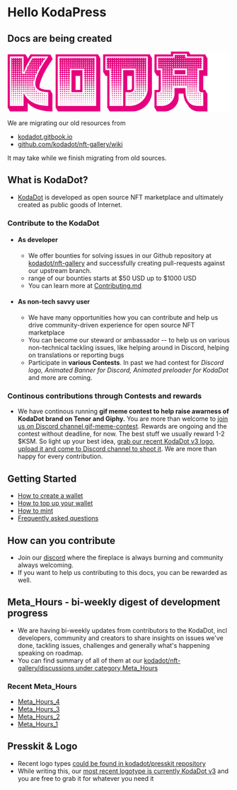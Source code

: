 # Hello KodaPress

## Docs are being created

![KodaDot_logo_v3](./assets/KODA_v3.png)

We are migrating our old resources from 
- [kodadot.gitbook.io](https://kodadot.gitbook.io)
- [github.com/kodadot/nft-gallery/wiki](https://github.com/kodadot/nft-gallery/wiki)

It may take while we finish migrating from old sources.

## What is KodaDot?

- [KodaDot](https://kodadot.xyz) is developed as open source NFT marketplace and ultimately created as public goods of Internet.

### Contribute to the KodaDot 

- #### As developer
  - We offer bounties for solving issues in our Github repository at [kodadot/nft-gallery](https://github.com/kodadot/nft-gallery/issues/) and successfully creating pull-requests against our upstream branch.
  - range of our bounties starts at $50 USD up to $1000 USD
  - You can learn more at [Contributing.md](https://github.com/kodadot/nft-gallery/blob/main/CONTRIBUTING.md)
 
- #### As non-tech savvy user
  - We have many opportunities how you can contribute and help us drive community-driven experience for open source NFT marketplace
  - You can become our steward or ambassador -- to help us on various non-technical tackling issues, like helping around in Discord, helping on translations or reporting bugs
  - Participate in **various Contests**. In past we had contest for _Discord logo, Animated Banner for Discord, Animated preloader for KodaDot_ and more are coming. 

### Continous contributions through Contests and rewards 
- We have continous running **gif meme contest to help raise awarness of KodaDot brand on Tenor and Giphy.** You are more than welcome to [join us on Discord channel gif-meme-contest](https://discord.gg/KuP922NbVM). Rewards are ongoing and the contest without deadline, for now. The best stuff we usually reward 1-2 $KSM. So light up your best idea, [grab our recent KodaDot v3 logo, upload it and come to Discord channel to shoot it](https://github.com/kodadot/kodadot-presskit/tree/main/v3). We are more than happy for every contribution.


## Getting Started
- [How to create a wallet](how_to_create_wallet.md)
- [How to top up your wallet](how_to_top_up_wallet.md)
- [How to mint](minting.md)
- [Frequently asked questions](FAQ.md)



## How can you contribute
- Join our [discord](https://discord.gg/kodadot) where the fireplace is always burning and community always welcoming. 
- If you want to help us contributing to this docs, you can be rewarded as well.

## Meta_Hours - bi-weekly digest of development progress 
- We are having bi-weekly updates from contributors to the KodaDot, incl developers, community and creators to share insights on issues we've done, tackling issues, challenges and generally what's happening speaking on roadmap. 
- You can find summary of all of them at our [kodadot/nft-gallery/discussions under category Meta_Hours](https://github.com/kodadot/nft-gallery/discussions/categories/meta-hours)

### Recent Meta_Hours
- [Meta_Hours_4](https://github.com/kodadot/nft-gallery/discussions/2007)
- [Meta_Hours_3](https://github.com/kodadot/nft-gallery/discussions/1710)
- [Meta_Hours_2](https://github.com/kodadot/nft-gallery/discussions/1699)
- [Meta_Hours_1](https://github.com/kodadot/nft-gallery/discussions/1424)

## Presskit & Logo
- Recent logo types [could be found in kodadot/presskit repository](https://github.com/kodadot/kodadot-presskit)
- While writing this, our [most recent logotype is currently KodaDot v3](https://github.com/kodadot/kodadot-presskit/tree/main/v3) and you are free to grab it for whatever you need it




